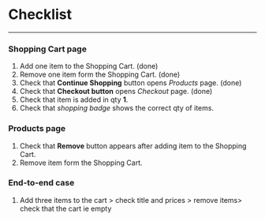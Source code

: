 # Checklist

---
### Shopping Cart page

1. Add one item to the Shopping Cart. (done) </br>
2. Remove one item form the Shopping Cart. (done) </br>
3. Check that **Continue Shopping** button opens *Products* page. (done) </br>
4. Check that **Checkout button** opens *Checkout* page. (done) </br>
5. Check that item is added in qty **1**.</br>
6. Check that *shopping badge* shows the correct qty of items.

### Products page
1. Check that **Remove** button appears after adding item to the Shopping Cart.</br>
2. Remove item form the Shopping Cart.</br>

### End-to-end case
1.  Add three items to the cart > check title and prices > remove items> check that the cart ie empty
